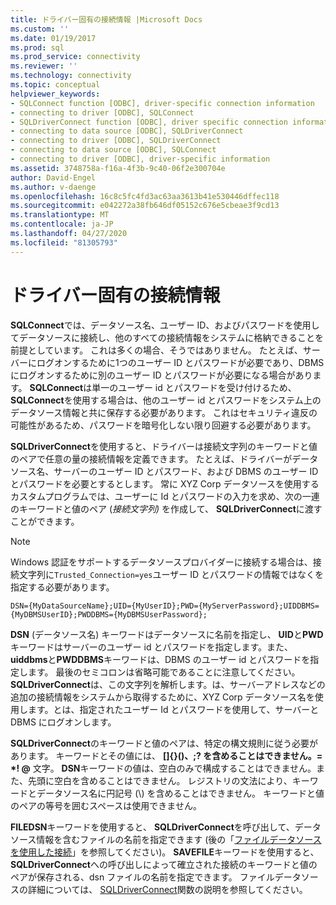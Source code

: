 ```yaml
---
title: ドライバー固有の接続情報 |Microsoft Docs
ms.custom: ''
ms.date: 01/19/2017
ms.prod: sql
ms.prod_service: connectivity
ms.reviewer: ''
ms.technology: connectivity
ms.topic: conceptual
helpviewer_keywords:
- SQLConnect function [ODBC], driver-specific connection information
- connecting to driver [ODBC], SQLConnect
- SQLDriverConnect function [ODBC], driver specific connection information
- connecting to data source [ODBC], SQLDriverConnect
- connecting to driver [ODBC], SQLDriverConnect
- connecting to data source [ODBC], SQLConnect
- connecting to driver [ODBC], driver-specific information
ms.assetid: 3748758a-f16a-4f3b-9c40-06f2e300704e
author: David-Engel
ms.author: v-daenge
ms.openlocfilehash: 16c8c5fc4fd3ac63aa3613b41e530446dffec118
ms.sourcegitcommit: e042272a38fb646df05152c676e5cbeae3f9cd13
ms.translationtype: MT
ms.contentlocale: ja-JP
ms.lasthandoff: 04/27/2020
ms.locfileid: "81305793"
---
```

# <a name="driver-specific-connection-information"></a>ドライバー固有の接続情報
**SQLConnect**では、データソース名、ユーザー ID、およびパスワードを使用してデータソースに接続し、他のすべての接続情報をシステムに格納できることを前提としています。 これは多くの場合、そうではありません。 たとえば、サーバーにログオンするために1つのユーザー ID とパスワードが必要であり、DBMS にログオンするために別のユーザー ID とパスワードが必要になる場合があります。 **SQLConnect**は単一のユーザー id とパスワードを受け付けるため、 **SQLConnect**を使用する場合は、他のユーザー id とパスワードをシステム上のデータソース情報と共に保存する必要があります。 これはセキュリティ違反の可能性があるため、パスワードを暗号化しない限り回避する必要があります。  
  
 **SQLDriverConnect**を使用すると、ドライバーは接続文字列のキーワードと値のペアで任意の量の接続情報を定義できます。 たとえば、ドライバーがデータソース名、サーバーのユーザー ID とパスワード、および DBMS のユーザー ID とパスワードを必要とするとします。 常に XYZ Corp データソースを使用するカスタムプログラムでは、ユーザーに Id とパスワードの入力を求め、次の一連のキーワードと値のペア (*接続文字列)* を作成して、 **SQLDriverConnect**に渡すことができます。  
  
> [!NOTE]  
>  Windows 認証をサポートするデータソースプロバイダーに接続する場合は、接続文字列に`Trusted_Connection=yes`ユーザー ID とパスワードの情報ではなくを指定する必要があります。  
  
```  
DSN={MyDataSourceName};UID={MyUserID};PWD={MyServerPassword};UIDDBMS={MyDBMSUserID};PWDDBMS={MyDBMSUserPassword};  
```  
  
 **DSN** (データソース名) キーワードはデータソースに名前を指定し、 **UID**と**PWD**キーワードはサーバーのユーザー id とパスワードを指定します。また、 **uiddbms**と**PWDDBMS**キーワードは、DBMS のユーザー id とパスワードを指定します。 最後のセミコロンは省略可能であることに注意してください。 **SQLDriverConnect**は、この文字列を解析します。は、サーバーアドレスなどの追加の接続情報をシステムから取得するために、XYZ Corp データソース名を使用します。とは、指定されたユーザー Id とパスワードを使用して、サーバーと DBMS にログオンします。  
  
 **SQLDriverConnect**のキーワードと値のペアは、特定の構文規則に従う必要があります。 キーワードとその値には、 **[]{}()、;? を含めることはできません。= \*! @** 文字。 **DSN**キーワードの値は、空白のみで構成することはできません。また、先頭に空白を含めることはできません。 レジストリの文法により、キーワードとデータソース名に円記号 (\\) を含めることはできません。 キーワードと値のペアの等号を囲むスペースは使用できません。  
  
 **FILEDSN**キーワードを使用すると、 **SQLDriverConnect**を呼び出して、データソース情報を含むファイルの名前を指定できます (後の「[ファイルデータソースを使用した接続](../../../odbc/reference/develop-app/connecting-using-file-data-sources.md)」を参照してください)。 **SAVEFILE**キーワードを使用すると、 **SQLDriverConnect**への呼び出しによって確立された接続のキーワードと値のペアが保存される、dsn ファイルの名前を指定できます。 ファイルデータソースの詳細については、 [SQLDriverConnect](../../../odbc/reference/syntax/sqldriverconnect-function.md)関数の説明を参照してください。

